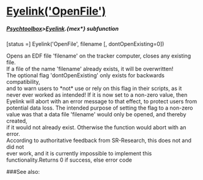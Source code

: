 # [Eyelink('OpenFile')](Eyelink-OpenFile) 
##### [Psychtoolbox](Psychtoolbox)>[Eyelink](Eyelink).{mex*} subfunction

[status =] Eyelink('OpenFile', filename [, dontOpenExisting=0])

Opens an EDF file 'filename' on the tracker computer, closes any existing file.  
If a file of the name 'filename' already exists, it will be overwritten!  
The optional flag 'dontOpenExisting' only exists for backwards compatibility,  
and to warn users to \*not\* use or rely on this flag in their scripts, as it  
never ever worked as intended! If it is now set to a non-zero value, then  
Eyelink will abort with an error message to that effect, to protect users from  
potential data loss. The intended purpose of setting the flag to a non-zero  
value was that a data file 'filename' would only be opened, and thereby created,  
if it would not already exist. Otherwise the function would abort with an error.  
According to authoritative feedback from SR-Research, this does not and did not  
ever work, and it is currently impossible to implement this  
functionality.Returns 0 if success, else error code  


###See also:


